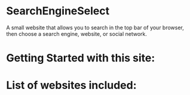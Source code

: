 # SearchEngineSelect
A small website that allows you to search in the top bar of your browser, then choose a search engine, website, or social network.

# Getting Started with this site:

# List of websites included:
